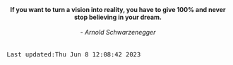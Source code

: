 
<div align="center"><b><span>If you want to turn a vision into reality, you have to give 100% and never stop believing in your dream.</span></b><br><br><i> - Arnold Schwarzenegger</i></div>
<br><br><kbd>Last updated:Thu Jun  8 12:08:42 2023</kbd>